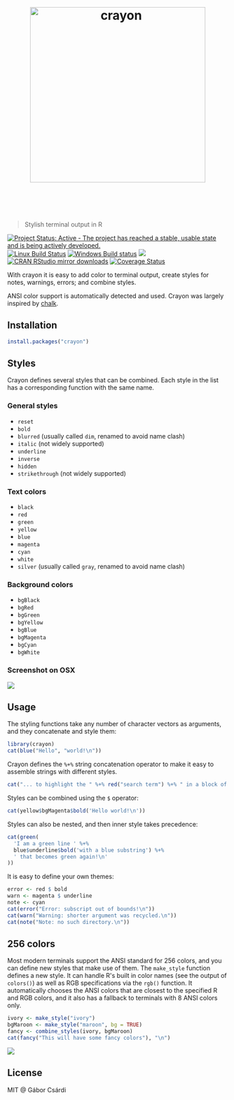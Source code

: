 
<h1 align="center">
    <br>
    <br>
    <img width="400" src="./inst/logo.png" alt="crayon">
    <br>
    <br>
    <br>
</h1>

> Stylish terminal output in R

[![Project Status: Active - The project has reached a stable, usable state and is being actively developed.](http://www.repostatus.org/badges/latest/active.svg)](http://www.repostatus.org/#active)
[![Linux Build Status](https://travis-ci.org/r-lib/crayon.svg?branch=master)](https://travis-ci.org/r-lib/crayon)
[![Windows Build status](https://ci.appveyor.com/api/projects/status/github/r-lib/crayon?svg=true)](https://ci.appveyor.com/project/gaborcsardi/crayon)
[![](http://www.r-pkg.org/badges/version/crayon)](http://cran.rstudio.com/web/packages/crayon/index.html)
[![CRAN RStudio mirror downloads](http://cranlogs.r-pkg.org/badges/crayon)](http://cran.r-project.org/web/packages/crayon/index.html)
[![Coverage Status](https://img.shields.io/codecov/c/github/r-lib/crayon/master.svg)](https://codecov.io/github/r-lib/crayon?branch=master)

With crayon it is easy to add color to terminal output, create styles for notes, warnings, errors; and combine styles.

ANSI color support is automatically detected and used. Crayon was largely
inspired by [chalk](https://github.com/sindresorhus/chalk).

## Installation

```r
install.packages("crayon")
```

## Styles

Crayon defines several styles that can be combined. Each style in the list
has a corresponding function with the same name.

### General styles

* `reset`
* `bold`
* `blurred` (usually called `dim`, renamed to avoid name clash)
* `italic` (not widely supported)
* `underline`
* `inverse`
* `hidden`
* `strikethrough` (not widely supported)

### Text colors

* `black`
* `red`
* `green`
* `yellow`
* `blue`
* `magenta`
* `cyan`
* `white`
* `silver` (usually called `gray`, renamed to avoid name clash)

### Background colors

* `bgBlack`
* `bgRed`
* `bgGreen`
* `bgYellow`
* `bgBlue`
* `bgMagenta`
* `bgCyan`
* `bgWhite`

### Screenshot on OSX

![](/inst/ANSI-8-OSX.png)

## Usage

The styling functions take any number of character vectors as arguments,
and they concatenate and style them:

```r
library(crayon)
cat(blue("Hello", "world!\n"))
```

Crayon defines the `%+%` string concatenation operator to make it easy
to assemble strings with different styles.

```r
cat("... to highlight the " %+% red("search term") %+% " in a block of text\n")
```

Styles can be combined using the `$` operator:

```r
cat(yellow$bgMagenta$bold('Hello world!\n'))
```

Styles can also be nested, and then inner style takes precedence:

```r
cat(green(
  'I am a green line ' %+%
  blue$underline$bold('with a blue substring') %+%
  ' that becomes green again!\n'
))
```
  
It is easy to define your own themes:

```r
error <- red $ bold
warn <- magenta $ underline
note <- cyan
cat(error("Error: subscript out of bounds!\n"))
cat(warn("Warning: shorter argument was recycled.\n"))
cat(note("Note: no such directory.\n"))
```

## 256 colors

Most modern terminals support the ANSI standard for 256 colors,
and you can define new styles that make use of them. The `make_style`
function defines a new style. It can handle R's built in color names
(see the output of `colors()`) as well as RGB specifications via the
`rgb()` function. It automatically chooses the ANSI colors that
are closest to the specified R and RGB colors, and it also has
a fallback to terminals with 8 ANSI colors only.

```r
ivory <- make_style("ivory")
bgMaroon <- make_style("maroon", bg = TRUE)
fancy <- combine_styles(ivory, bgMaroon)
cat(fancy("This will have some fancy colors"), "\n")
```

![](/inst/ANSI-256-OSX.png)

## License

MIT @ Gábor Csárdi
